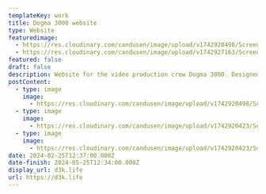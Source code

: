 ```yaml
---
templateKey: work
title: Dogma 3000 website
type: Website
featuredimage:
  - https://res.cloudinary.com/candusen/image/upload/v1742920498/Screenshot_2025-03-25_at_12.30.36_PM_xsefls.png
  - https://res.cloudinary.com/candusen/image/upload/v1742927163/Screenshot_2025-03-25_at_2.25.58_PM_zx19vj.png
featured: false
draft: false
description: Website for the video production crew Dogma 3000. Designed by me.
postContent:
  - type: image
    image:
      - https://res.cloudinary.com/candusen/image/upload/v1742920498/Screenshot_2025-03-25_at_12.30.36_PM_xsefls.png
  - type: image
    image:
      - https://res.cloudinary.com/candusen/image/upload/v1742920423/Screenshot_2025-03-25_at_12.30.54_PM_konaow.png
  - type: image
    image:
      - https://res.cloudinary.com/candusen/image/upload/v1742920423/Screenshot_2025-03-25_at_12.30.46_PM_iamagg.png
date: 2024-02-25T12:37:00.000Z
date-finish: 2024-05-25T12:34:00.000Z
display_url: d3k.life
url: https://d3k.life
---
```

